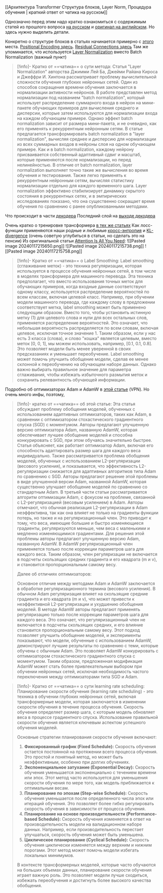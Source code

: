 [[Архитектура Transformer Структура блоков, Layer Norm, Процедура обучения | краткий ответ от чатика на русском]]

Однозначно перед этим надо кратко ознакомиться с содержимым статей из прошлого вопроса [на русском](https://habr.com/ru/articles/486358/) и [оригинал на английском](https://jalammar.github.io/illustrated-transformer/).
Но здесь нужно выделить детали.

Конкретно о структуре блоков в статьях начинается примерно с [этого](https://jalammar.github.io/illustrated-transformer/#:~:text=Self%2DAttention%20in%20Detail) места.
[Positional Encoding здесь](https://jalammar.github.io/illustrated-transformer/#:~:text=Representing%20The%20Order%20of%20The%20Sequence%20Using%20Positional%20Encoding).
[Residual Connections здесь](https://jalammar.github.io/illustrated-transformer/#:~:text=generate%20it%3A-,The%20Residuals,-One%20detail%20in)
Там же упоминается, что используется [Layer Normalization](https://arxiv.org/abs/1607.06450) вместо Batch Normalization (важный пункт)
>[!info]- Кратко от ==чатика== о сути метода: 
>Статья "Layer Normalization" авторства Джимми Лей Ба, Джейми Райана Кироса и Джеффри И. Хинтона рассматривает проблему вычислительной сложности обучения глубоких нейронных сетей. Один из способов сокращения времени обучения заключается в нормализации активности нейронов. В работе представлен метод нормализации под названием "batch normalization", который использует распределение суммарного входа в нейрон на мини-пакете обучающих примеров для вычисления среднего и дисперсии, которые затем используются для нормализации входа на каждом обучающем примере. Однако эффект batch normalization зависит от размера мини-пакета, и не очевидно, как его применять к рекуррентным нейронным сетям.
>В статье предлагается трансформировать batch normalization в "layer normalization", вычисляя среднее и дисперсию для нормализации из всех суммарных входов в нейроны слоя на одном обучающем примере. Как и в batch normalization, каждому нейрону присваивается собственный адаптивный сдвиг и масштаб, которые применяются после нормализации, но перед нелинейностью. В отличие от batch normalization, layer normalization выполняет точно такие же вычисления во время обучения и тестирования. Также легко применять к рекуррентным нейронным сетям, вычисляя статистику нормализации отдельно для каждого временного шага. Layer normalization эффективно стабилизирует динамику скрытого состояния в рекуррентных сетях, и в эмпирических исследованиях показано, что она существенно сокращает время обучения по сравнению с ранее опубликованными методами.

Что происходит в части [декодера](https://jalammar.github.io/illustrated-transformer/#:~:text=something%20like%20this%3A-,The%20Decoder%20Side,-Now%20that%20we%E2%80%99ve)
Последний слой на [выходе декодера](https://jalammar.github.io/illustrated-transformer/#:~:text=The%20Final%20Linear%20and%20Softmax%20Layer)

Очень кратко о тренировке трансформера [в тех же статьях](https://jalammar.github.io/illustrated-transformer/#:~:text=an%20output%20word.-,Recap%20Of%20Training,-Now%20that%20we%E2%80%99ve)
Как лосс-функции применяются наши родные и любимые [кросс-энтропия](https://colah.github.io/posts/2015-09-Visual-Information/) и [KL-divergence](https://www.countbayesie.com/blog/2017/5/9/kullback-leibler-divergence-explained) (очень советую углубиться в статьи, но сделать это на пенсии)
Из оригинальной статьи [Attention Is All You Need](https://arxiv.org/pdf/1706.03762.pdf):
![[Pasted image 20240117215650.png]]
![[Pasted image 20240117215738.png]]
![[Pasted image 20240117215758.png]]

>[!info]- Кратко от ==чатика== о Label Smoothing: 
>Label smoothing (сглаживание меток) - это техника регуляризации, которая используется в процессе обучения нейронных сетей, в том числе в моделях трансформера для машинного перевода. Эта техника предполагает, что вместо использования точных меток для обучающих примеров, когда входные данные соответствуют одному классу, используется распределение вероятностей по всем классам, включая целевой класс.
>Например, при обучении модели машинного перевода, где каждому слову в предложении соответствует метка, label smoothing может быть применено следующим образом. Вместо того, чтобы установить истинную метку (1) для целевого слова и нули для всех остальных слов, применяется распределение вероятностей. Это означает, что небольшая вероятность распределяется по всем словам, включая целевое, исключая точное значение 1.
>Таким образом, если у нас есть 3 класса (слова), и слово "кошка" является целевым, вместо меток [0, 0, 1], мы можем использовать, например, [0.1, 0.1, 0.8]. Это позволяет модели быть менее уверенной в своих предсказаниях и уменьшает переобучение.
>Label smoothing может помочь улучшить обобщение модели, сделав ее менее склонной к переобучению на обучающем наборе данных. Однако важно выбирать правильное значение для параметра сглаживания, чтобы избежать избыточного размытия меток и сохранить релевантность обучающей информации.

Подробно об оптимизаторах Adam и AdamW в [этой статье](https://towardsdatascience.com/why-adamw-matters-736223f31b5d) (VPN). Но очень много инфы, поэтому,
>[!info]- кратко от ==чатика== об этой статье: 
>Эта статья обсуждает проблему обобщения моделей, обученных с использованием адаптивных оптимизаторов, таких как Adam, в сравнении с оптимизатором стохастического градиентного спуска (SGD) с моментумом. Авторы предлагают улучшенную версию оптимизатора Adam, названную AdamW, которая обеспечивает лучшее обобщение моделей и способна конкурировать с SGD, при этом обучаясь значительно быстрее.
>Статья объясняет, как работает оптимизатор Adam, включая его способность адаптировать размер шага для каждого веса индивидуально. Также рассматривается проблема обобщения моделей, обученных с использованием L2-регуляризации (весового усиления), и показывается, что эффективность L2-регуляризации снижается для адаптивных алгоритмов типа Adam по сравнению с SGD.
>Авторы предлагают решение этой проблемы в виде улучшенной версии Adam, названной AdamW, которая существенно улучшает обобщение моделей по сравнению со стандартным Adam. 
>В третьей части статьи рассматривается алгоритм оптимизации Adam, с фокусом на проблеме, связанной с L2-регуляризацией (весовым усилением) в Adam. Авторы отмечают, что обычная реализация L2-регуляризации в Adam неэффективна, так как она влияет не только на градиенты функции потерь, но также и на регуляризационный член. Это приводит к тому, что веса, имеющие большие и быстро изменяющиеся градиенты, регуляризуются меньше, чем веса с маленькими и медленно изменяющимися градиентами.
>Для решения этой проблемы авторы предлагают улучшенную версию Adam, названную AdamW. В AdamW регуляризационный член применяется только после коррекции параметров шага для каждого веса. Таким образом, член регуляризации не включается в подсчеты скользящих средних градиента и его квадрата (m и v), и становится пропорциональным самому весу.
>
>Далее об отличиях оптимизаторов:
>
>Основное отличие между методами Adam и AdamW заключается в обработке регуляризационного термина (весового усиления). В обычном Adam регуляризация влияет на скользящие средние градиента и его квадрата (m и v), что может привести к неэффективной L2-регуляризации и ухудшению обобщения моделей.
>В методе AdamW авторы предлагают применять регуляризацию только после коррекции параметров шага для каждого веса. Это означает, что регуляризационный член не включается в подсчеты скользящих средних, и его влияние становится пропорциональным самому весу. Этот подход позволяет улучшить обобщение моделей, и эксперименты показывают, что модели, обученные с использованием AdamW, демонстрируют лучшие результаты по сравнению с теми, которые обучены с обычным Adam. Это позволяет AdamW конкурировать с оптимизатором стохастического градиентного спуска с моментумом. Таким образом, предложенная модификация AdamW может стать более привлекательным выбором при обучении нейронных сетей, исключая необходимость частого переключения между оптимизаторами типа SGD и Adam.

>[!info]- Кратко от ==чатика== о сути learning rate scheduling:
>Планирование скорости обучения (learning rate scheduling) - это техника в обучении глубоких нейронных сетей, включая трансформерные модели, которая заключается в изменении скорости обучения в течение процесса обучения. Скорость обучения определяет размер шага, с которым модель обновляет веса в процессе градиентного спуска. Использование правильной скорости обучения является ключевым аспектом успешного обучения моделей.
>
> Основные стратегии планирования скорости обучения включают:
>1. **Фиксированный график (Fixed Schedule):** Скорость обучения остается постоянной на протяжении всего процесса обучения. Это простой и понятный метод, но может быть неэффективным, особенно при долгих обучениях.
>2. **Экспоненциальное затухание (Exponential Decay):** Скорость обучения уменьшается экспоненциально с течением времени или эпох. Этот метод часто используется для уменьшения скорости обучения по мере того, как модель приближается к оптимальным весам.
>3. **Планирование по эпохам (Step-wise Schedule):** Скорость обучения уменьшается после определенного числа эпох или итераций обучения. Это позволяет более гибко регулировать скорость обучения в зависимости от процесса обучения.
> 4. **Планирование на основе производительности (Performance-based Schedule):** Скорость обучения изменяется в ответ на производительность модели на валидационном наборе данных. Например, если производительность перестает улучшаться, скорость обучения может быть уменьшена.
> 5. **Циклическое планирование (Cyclical Schedule):** Скорость обучения циклически изменяется между верхним и нижним порогами. Этот метод может помочь модели избегать локальных минимумов.
> 
>В контексте трансформерных моделей, которые часто обучаются на больших объемах данных, планирование скорости обучения играет важную роль. Это позволяет модели лучше сходиться, избежать переобучения и достигнуть более высокого качества обобщения.